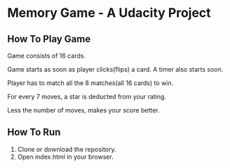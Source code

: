 # Memory Game - A Udacity Project

## How To Play Game

Game consists of 16 cards.

Game starts as soon as player clicks(flips) a card. A timer also starts soon.

Player has to match all the 8 matches(all 16 cards) to win.

For every 7 moves, a star is deducted from your rating.

Less the number of moves, makes your score better.

## How To Run

1. Clone or download the repository.
2. Open index.html in your browser.
